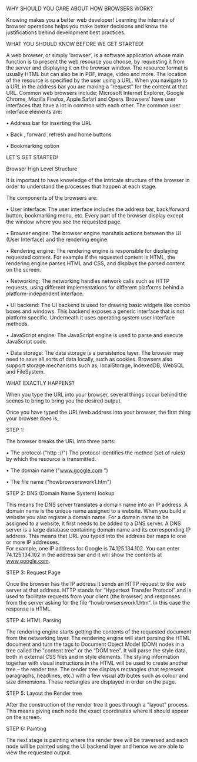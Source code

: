 WHY SHOULD YOU CARE ABOUT HOW BROWSERS WORK?

Knowing makes you a better web developer! Learning the internals of browser operations helps you make better decisions and know the justifications behind development best practices.

WHAT YOU SHOULD KNOW BEFORE WE GET STARTED!

A web browser, or simply ‘browser’, is a software application whose main function is to present the web resource you choose, by requesting it from the server and displaying it on the browser window. The resource format is usually HTML but can also be in PDF, image, video and more. 
The location of the resource is specified by the user using a URL. When you navigate to a URL in the address bar you are making a “request” for the content at that URL.
Common web browsers include; Microsoft Internet Explorer, Google Chrome, Mozilla Firefox, Apple Safari and Opera. Browsers' have user interfaces that have a lot in common with each other. 
The common user interface elements are:

•	Address bar for inserting the URL 

•	Back , forward ,refresh and home buttons

•	Bookmarking option

LET’S GET STARTED!

Browser High Level Structure

It is important to have knowledge of the intricate structure of the browser in order to understand the processes that happen at each stage.

The components of the browsers are:

•	User interface: The user interface includes the address bar, back/forward button, bookmarking menu, etc. Every part of the browser display except the window where you see the requested page.

•	Browser engine: The browser engine marshals actions between the UI (User Interface) and the rendering engine.

•	Rendering engine: The rendering engine is responsible for displaying requested content. For example if the requested content is HTML, the rendering engine parses HTML and CSS, and displays the parsed content on the screen.

•	Networking: The networking handles network calls such as HTTP requests, using different implementations for different platforms behind a platform-independent interface.

•	UI backend: The UI backend is used for drawing basic widgets like combo boxes and windows. This backend exposes a generic interface that is not platform specific. Underneath it uses operating system user interface methods.

•	JavaScript engine: The JavaScript engine is used to parse and execute JavaScript code.

•	Data storage: The data storage is a persistence layer. The browser may need to save all sorts of data locally, such as cookies. Browsers also support storage mechanisms such as; localStorage, IndexedDB, WebSQL and FileSystem.

WHAT EXACTLY HAPPENS?

When you type the URL into your browser, several things occur behind the scenes to bring to bring you the desired output. 

Once you have typed the URL/web address into your browser, the first thing your browser does is;

STEP 1:

The browser breaks the URL into three parts:

•	The protocol ("http ://")
The protocol identifies the method (set of rules) by which the resource is transmitted.

•	The domain name ("www.google.com ")

•	The file name ("howbrowserswork1.htm")

STEP 2: DNS (Domain Name System) lookup

This means the DNS server translates a domain name into an IP address.
A domain name is the unique name assigned to a website. When you build a website you also register a domain name. For a domain name to be assigned to a website, it first needs to be added to a DNS server.
A DNS server is a large database containing domain name and its corresponding IP address. This means that URL you typed into the address bar maps to one or more IP addresses.  
For example, one IP address for Google is 74.125.134.102. You can enter 74.125.134.102 in the address bar and it will show the contents at www.google.com.

STEP 3: Request Page

Once the browser has the IP address it sends an HTTP request to the web server at that address. HTTP stands for “Hypertext Transfer Protocol” and is used to facilitate requests from your client (the browser) and responses from the server asking for the file “howbrowserswork1.htm”. In this case the response is HTML.

STEP 4: HTML Parsing

The rendering engine starts getting the contents of the requested document from the networking layer. The rendering engine will start parsing the HTML document and turn the tags to Document Object Model (DOM) nodes in a tree called the "content tree" or the “DOM tree”.
It will parse the style data, both in external CSS files and in style elements. The styling information together with visual instructions in the HTML will be used to create another tree – the render tree.  The render tree displays rectangles (that represent paragraphs, headlines, etc.) with a few visual attributes such as colour and size dimensions. These rectangles are displayed in order on the page.

STEP 5: Layout the Render tree

After the construction of the render tree it goes through a "layout" process. This means giving each node the exact coordinates where it should appear on the screen.

STEP 6: Painting

The next stage is painting where the render tree will be traversed and each node will be painted using the UI backend layer and hence we are able to view the requested output.

